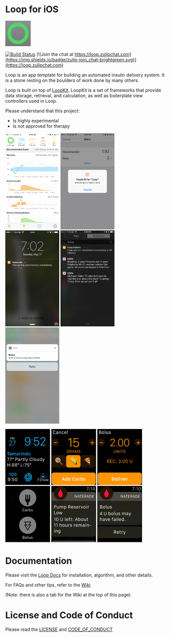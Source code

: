 # Loop for iOS

![App Icon](/Loop/Assets.xcassets/AppIcon.appiconset/Icon-Small-40%402x.png?raw=true)

[![Build Status](https://travis-ci.org/LoopKit/Loop.svg?branch=master)](https://travis-ci.org/LoopKit/Loop)
[![Join the chat at https://loop.zulipchat.com](https://img.shields.io/badge/zulip-join_chat-brightgreen.svg)](https://loop.zulipchat.com)

Loop is an app template for building an automated insulin delivery system. It is a stone resting on the boulders of work done by many others.

Loop is built on top of [LoopKit](https://github.com/LoopKit/LoopKit). LoopKit is a set of frameworks that provide data storage, retrieval, and calculation, as well as boilerplate view controllers used in Loop.

Please understand that this project:
- Is highly experimental
- Is not approved for therapy

<a href="/Documentation/Screenshots/Phone%20Graphs.png"><img src="/Documentation/Screenshots/Phone%20Graphs.png?raw=true" alt="Screenshot of status screen" width="170"></a>
<a href="/Documentation/Screenshots/Phone%20Bolus.png"><img src="/Documentation/Screenshots/Phone%20Bolus.png?raw=true" alt="Screenshot of bolus screen" width="170"></a>
<a href="/Documentation/Screenshots/Phone%20Notification%20Battery.png"><img src="/Documentation/Screenshots/Phone%20Notification%20Battery.png?raw=true" alt="Screenshot of battery change notification" width="170"></a>
<a href="/Documentation/Screenshots/Phone%20Notification%20Loop%20Failure.png"><img src="/Documentation/Screenshots/Phone%20Notification%20Loop%20Failure.png?raw=true" alt="Screenshot of loop failure notification" width="170"></a>
<a href="/Documentation/Screenshots/Phone%20Notification%20Bolus%20Failure.png"><img src="/Documentation/Screenshots/Phone%20Notification%20Bolus%20Failure.png?raw=true" alt="Screenshot of bolus failure notification" width="170"></a>

<a href="/Documentation/Screenshots/Watch%20Complication.png"><img src="/Documentation/Screenshots/Watch%20Complication.png?raw=true" alt="Screenshot of glucose complication on Apple Watch" width="141"></a>
<a href="/Documentation/Screenshots/Watch%20Carb%20Entry.png"><img src="/Documentation/Screenshots/Watch%20Carb%20Entry.png?raw=true" alt="Screenshot of carb entry on Apple Watch" width="141"></a>
<a href="/Documentation/Screenshots/Watch%20Bolus.png"><img src="/Documentation/Screenshots/Watch%20Bolus.png?raw=true" alt="Screenshot of bolus entry on Apple Watch" width="141"></a>
<a href="/Documentation/Screenshots/Watch%20Menu.png"><img src="/Documentation/Screenshots/Watch%20Menu.png?raw=true" alt="Screenshot of the app menu on Apple Watch" width="141"></a>
<a href="/Documentation/Screenshots/Watch%20Notification%20Reservoir.png"><img src="/Documentation/Screenshots/Watch%20Notification%20Reservoir.png?raw=true" alt="Screenshot of bolus failure notification on Apple Watch" width="141"></a>
<a href="/Documentation/Screenshots/Watch%20Notification%20Bolus%20Failure.png"><img src="/Documentation/Screenshots/Watch%20Notification%20Bolus%20Failure.png?raw=true" alt="Screenshot of bolus failure notification on Apple Watch" width="141"></a>

# Documentation

Please visit the [Loop Docs](https://loopkit.github.io/loopdocs/) for installation, algorithm, and other details.

For FAQs and other tips, refer to the [Wiki](https://github.com/LoopKit/Loop/wiki)

(Note: there is also a tab for the Wiki at the top of this page)

# License and Code of Conduct

Please read the [LICENSE](/LICENSE.md) and [CODE_OF_CONDUCT](/CODE_OF_CONDUCT.md)
